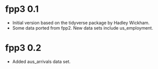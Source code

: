 # fpp3 0.1

 * Initial version based on the tidyverse package by Hadley Wickham.
 * Some data ported from fpp2. New data sets include us_employment.

# fpp3 0.2

 * Added aus_arrivals data set.
